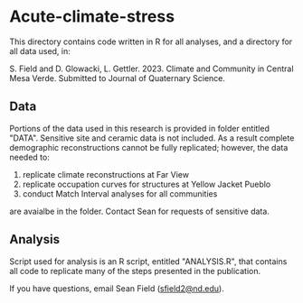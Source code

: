 # Acute-climate-stress

This directory contains code written in R for all analyses, and a directory for all data used, in:

 S. Field and D. Glowacki, L. Gettler. 2023. Climate and Community in Central Mesa Verde. Submitted to Journal of Quaternary Science.
 
## Data 

Portions of the data used in this research is provided in folder entitled "DATA". Sensitive site and ceramic data is not included. As a result complete demographic reconstructions cannot be fully replicated; however, the data needed to:

1) replicate climate reconstructions at Far View 
1) replicate occupation curves for structures at Yellow Jacket Pueblo
3) conduct Match Interval analyses for all communities 

are avaialbe in the folder. Contact Sean for requests of sensitive data.

## Analysis

Script used for analysis is an R script, entitled "ANALYSIS.R", that contains all code to replicate many of the steps presented in the publication. 

If you have questions, email Sean Field (sfield2@nd.edu).
